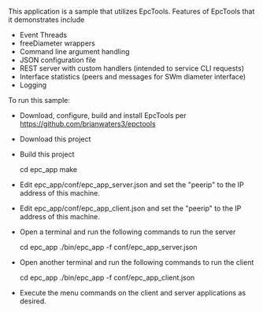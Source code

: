 This application is a sample that utilizes EpcTools.  Features of EpcTools that it demonstrates include

   * Event Threads
   * freeDiameter wrappers
   * Command line argument handling
   * JSON configuration file
   * REST server with custom handlers (intended to service CLI requests)
   * Interface statistics (peers and messages for SWm diameter interface)
   * Logging
   
To run this sample:

   * Download, configure, build and install EpcTools per https://github.com/brianwaters3/epctools
   * Download this project
   * Build this project
   
      cd epc_app
      make
   
   * Edit epc_app/conf/epc_app_server.json and set the "peerip" to the IP address of this machine.
   * Edit epc_app/conf/epc_app_client.json and set the "peerip" to the IP address of this machine.
   * Open a terminal and run the following commands to run the server
   
      cd epc_app
      ./bin/epc_app -f conf/epc_app_server.json
   
   * Open another terminal and run the following commands to run the client
   
      cd epc_app
      ./bin/epc_app -f conf/epc_app_client.json
      
   * Execute the menu commands on the client and server applications as desired.

      
